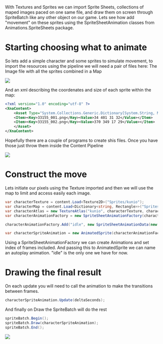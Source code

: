 With Textures and Sprites we can import Sprite Sheets, collections of maped images paced on one same file, and draw them on screen through SpriteBatch like any other object on our game. Lets see how add "movement" on these sprites using the SpriteSheetAnimation classes from Animations.SpriteSheets package.

# Starting choosing what to animate
So lets add a simple character and some sprites to simulate movement, to import the resources using the pipeline we will need a pair of files here:
The Image file with all the sprites combined in a Map

![](http://i.imgur.com/gVfkoF2.png)

And an xml describing the coordenates and size of each sprite within the map:

```xml
<?xml version="1.0" encoding="utf-8" ?>
<XnaContent>
    <Asset Type="System.Collections.Generic.Dictionary[System.String, Microsoft.Xna.Framework.Rectangle]">
	<Item><Key>33155_001.png</Key><Value>34 401 31 32</Value></Item>
	<Item><Key>33155_002.png</Key><Value>370 349 17 29</Value></Item>
    </Asset>
</XnaContent>
```

Hopefully there are a couple of programs to create shis files. Once you have those just throw them inside the Content Pipeline

![](http://i.imgur.com/hEhyOKh.png)

# Construct the move
Lets initiate our pixels using the Texture imported and then we will use the map to limit and access easily each image.

```csharp
var characterTexture = content.Load<Texture2D>("Sprites/kunio");
var characterMap = content.Load<Dictionary<string, Rectangle>>("Sprites/kunioMap");
var characterAtlas = new TextureAtlas("kunio", characterTexture, characterMap);
var characterAnimationFactory = new SpriteSheetAnimationFactory(characterAtlas);

characterAnimationFactory.Add("idle", new SpriteSheetAnimationData(new[] { 0, 1 }, isLooping: true));

var characterSpriteAnimation = new AnimatedSprite(characterAnimationFactory,"idle");
```

Using a SpriteSheetAnimationFactory we can create Animations and set index of frames included. And passing this to AnimatedSprite we can name an autoplay animation. "idle" is the only one we have for now.

# Drawing the final result
On each update you will need to call the animation to make the transitions between frames.

```csharp
characterSpriteAnimation.Update(deltaSeconds);
```

And finally on Draw the SpriteBatch will do the rest

```csharp
spriteBatch.Begin();
spriteBatch.Draw(characterSpriteAnimation);
spriteBatch.End();
```

![](http://i.imgur.com/MhEocnH.gif)
